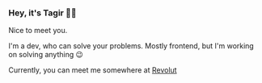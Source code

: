 
### Hey, it's Tagir 👨‍💻

Nice to meet you.

I'm a dev, who can solve your problems. Mostly frontend, but I'm working on solving anything :wink:

Currently, you can meet me somewhere at [Revolut](https://www.revolut.com/)


<!--
**Tagir-A/tagir-a** is a ✨ _special_ ✨ repository because its `README.md` (this file) appears on your GitHub profile.

Here are some ideas to get you started:

- 🔭 I’m currently working on ...
- 🌱 I’m currently learning ...
- 👯 I’m looking to collaborate on ...
- 🤔 I’m looking for help with ...
- 💬 Ask me about ...
- 📫 How to reach me: ...
- 😄 Pronouns: ..
- ⚡ Fun fact: ...
-->



